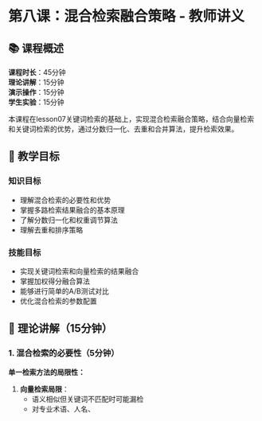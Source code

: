 # 第八课：混合检索融合策略 - 教师讲义

## 📚 课程概述

**课程时长**：45分钟  
**理论讲解**：15分钟  
**演示操作**：15分钟  
**学生实验**：15分钟  

本课程在lesson07关键词检索的基础上，实现混合检索融合策略，结合向量检索和关键词检索的优势，通过分数归一化、去重和合并算法，提升检索效果。

## 🎯 教学目标

### 知识目标
- 理解混合检索的必要性和优势
- 掌握多路检索结果融合的基本原理
- 了解分数归一化和权重调节算法
- 理解去重和排序策略

### 技能目标
- 实现关键词检索和向量检索的结果融合
- 掌握加权得分融合算法
- 能够进行简单的A/B测试对比
- 优化混合检索的参数配置

## 📖 理论讲解（15分钟）

### 1. 混合检索的必要性（5分钟）

**单一检索方法的局限性：**

1. **向量检索局限**：
   - 语义相似但关键词不匹配时可能漏检
   - 对专业术语、人名、